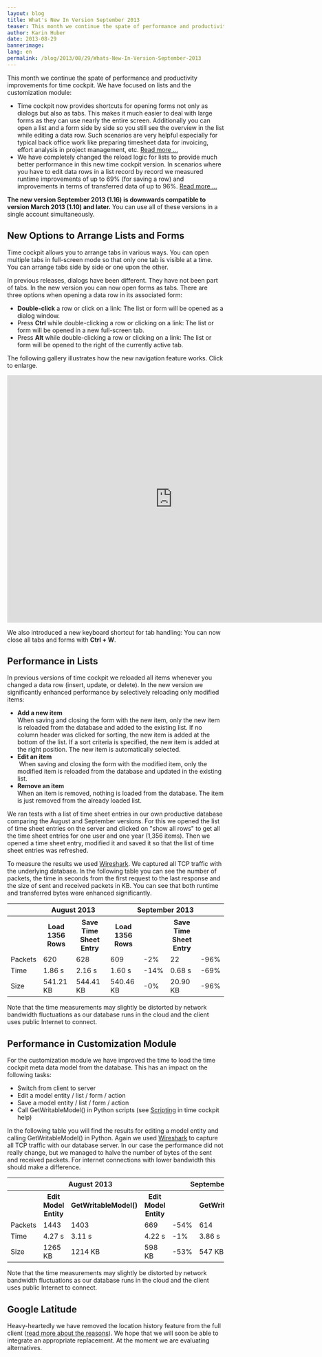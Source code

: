 ```yaml
---
layout: blog
title: What's New In Version September 2013
teaser: This month we continue the spate of performance and productivity improvements for time cockpit. We have focused on lists and the customization module.   Time cockpit now provides shortcuts for opening forms not only as dialogs but also as tabs. This makes it much easier to deal with large forms as they can use nearly the entire screen. Additionally you can open a list and a form side by side so you still see the overview in the list while editing a data row. Such scenarios are very helpful especially for typical back office work like preparing timesheet data for invoicing, effort analysis in project management, etc.
author: Karin Huber
date: 2013-08-29
bannerimage: 
lang: en
permalink: /blog/2013/08/29/Whats-New-In-Version-September-2013
---
```


<p>This month we continue the spate of performance and productivity improvements for time cockpit. We have focused on lists and the customization module:</p><ul>
  <li>Time cockpit now provides shortcuts for opening forms not only as dialogs but also as tabs. This makes it much easier to deal with large forms as they can use nearly the entire screen. Additionally you can open a list and a form side by side so you still see the overview in the list while editing a data row. Such scenarios are very helpful especially for typical back office work like preparing timesheet data for invoicing, effort analysis in project management, etc. <a href="#lists">Read more ...</a></li>
  <li>We have completely changed the reload logic for lists to provide much better performance in this new time cockpit version. In scenarios where you have to edit data rows in a list record by record we measured runtime improvements of up to 69% (for saving a row) and improvements in terms of transferred data of up to 96%. <a href="#perf">Read more ...</a></li>
</ul><p>
  <strong>The new version September 2013 (1.16) is downwards compatible to version March 2013 (1.10) and later.</strong> You can use all of these versions in a single account simultaneously.</p><h2>
  <a id="lists" name="lists" class="mceItemAnchor"></a>New Options to Arrange Lists and Forms</h2><p>Time cockpit allows you to arrange tabs in various ways. You can open multiple tabs in full-screen mode so that only one tab is visible at a time. You can arrange tabs side by side or one upon the other.</p><p>In previous releases, dialogs have been different. They have not been part of tabs. In the new version you can now open forms as tabs. There are three options when opening a data row in its associated form:</p><ul>
  <li>
    <strong>Double-click</strong> a row or click on a link: The list or form will be opened as a dialog window.</li>
  <li>Press <strong>Ctrl</strong> while double-clicking a row or clicking on a link: The list or form will be opened in a new full-screen tab.</li>
  <li>Press <strong>Alt</strong> while double-clicking a row or clicking on a link: The list or form will be opened to the right of the currently active tab.</li>
</ul><p>The following gallery illustrates how the new navigation feature works. Click to enlarge.</p><div>
  <function name="Composite.Media.ImageGallery.Slimbox2">
    <param name="MediaFolder" value="MediaArchive:d282ff01-ec5c-4c41-b58f-36fdf9992715" />
    <param name="ThumbnailMaxWidth" value="175" />
  </function>
</div><iframe width="768" height="576" src="http://www.youtube.com/embed/JHGCDxm-Be0?rel=0" frameborder="0" allowfullscreen="true"></iframe><p>We also introduced a new keyboard shortcut for tab handling: You can now close all tabs and forms with <strong>Ctrl + W</strong>.</p><h2>
  <a id="perf" name="perf" class="mceItemAnchor"></a>Performance in Lists</h2><p>In previous versions of time cockpit we reloaded all items whenever you changed a data row (insert, update, or delete). In the new version we significantly enhanced performance by selectively reloading only modified items:</p><ul>
  <li>
    <strong>Add a new item</strong>
    <br />
 When saving and closing the form with the new item, only the new item is reloaded from the database and added to the existing list. If no column header was clicked for sorting, the new item is added at the bottom of the list. If a sort criteria is specified, the new item is added at the right position. The new item is automatically selected.</li>
  <li>
    <strong>Edit an item</strong>
    <br />
  When saving and closing the form with the modified item, only the modified item is reloaded from the database and updated in the existing list.</li>
  <li>
    <strong>Remove an item
<br /></strong> When an item is removed, nothing is loaded from the database. The item is just removed from the already loaded list.</li>
</ul><p>We ran tests with a list of time sheet entries in our own productive database comparing the August and September versions. For this we opened the list of time sheet entries on the server and clicked on "show all rows" to get all the time sheet entries for one user and one year (1,356 items). Then we opened a time sheet entry, modified it and saved it so that the list of time sheet entries was refreshed.</p><p>To measure the results we used <a href="http://www.wireshark.org/" title="Wireshark" target="_blank">Wireshark</a>. We captured all TCP traffic with the underlying database. In the following table you can see the number of packets, the time in seconds from the first request to the last response and the size of sent and received packets in KB. You can see that both runtime and transferred bytes were enhanced <span lang="EN-US">significantly</span>.</p><table class="infoTable">
  <tbody>
    <tr>
      <th>
        <br />
      </th>
      <th colspan="2">August 2013</th>
      <th colspan="4">September 2013</th>
    </tr>
    <tr>
      <th>
        <br />
      </th>
      <th>Load 1356 Rows</th>
      <th>Save Time Sheet Entry</th>
      <th>Load 1356 Rows</th>
      <th>
        <br />
      </th>
      <th>Save Time Sheet Entry</th>
      <th>
        <br />
      </th>
    </tr>
    <tr class="valueRow">
      <td class="colHeader">Packets</td>
      <td>620</td>
      <td class="colGroupEnd">628</td>
      <td>609</td>
      <td>-2%</td>
      <td>22</td>
      <td>-96%</td>
    </tr>
    <tr class="valueRow">
      <td class="colHeader">Time</td>
      <td>1.86 s</td>
      <td class="colGroupEnd">2.16 s</td>
      <td>1.60 s</td>
      <td>-14%</td>
      <td>0.68 s</td>
      <td>-69%</td>
    </tr>
    <tr class="valueRow">
      <td class="colHeader">Size</td>
      <td>541.21 KB</td>
      <td class="colGroupEnd">544.41 KB</td>
      <td>540.46 KB</td>
      <td>-0%</td>
      <td>20.90 KB</td>
      <td>-96%</td>
    </tr>
  </tbody>
</table><p>Note that the time measurements may slightly be distorted by network bandwidth fluctuations as our database runs in the cloud and the client uses public Internet to connect.</p><h2>Performance in Customization Module</h2><p>For the customization module we have improved the time to load the time cockpit meta data model from the database. This has an impact on the following tasks:</p><ul>
  <li>Switch from client to server</li>
  <li>Edit a model entity / list / form / action</li>
  <li>Save a model entity / list / form / action</li>
  <li>Call GetWritableModel() in Python scripts (see <a href="http://help.timecockpit.com/?topic=html/c20d94e9-97dc-48a8-9171-fd3bb70dad86.htm" title="Scripting in time cockpit" target="_blank">Scripting</a> in time cockpit help)</li>
</ul><p>In the following table you will find the results for editing a model entity and calling GetWritableModel() in Python. Again we used <a href="http://www.wireshark.org/" title="Wireshark" target="_blank">Wireshark</a> to capture all TCP traffic with our database server. In our case the performance did not really change, but we managed to halve the number of bytes of the sent and received packets. For internet connections with lower bandwidth this should make a difference.</p><table class="infoTable">
  <tbody>
    <tr>
      <th>
        <br />
      </th>
      <th colspan="2">August 2013</th>
      <th colspan="4">September 2013</th>
    </tr>
    <tr>
      <th>
        <br />
      </th>
      <th>Edit Model Entity</th>
      <th>GetWritableModel()</th>
      <th>Edit Model Entity</th>
      <th>
        <br />
      </th>
      <th>GetWritableModel()</th>
      <th>
        <br />
      </th>
    </tr>
    <tr class="valueRow">
      <td class="colHeader">Packets</td>
      <td>1443</td>
      <td class="colGroupEnd">1403</td>
      <td>669</td>
      <td>-54%</td>
      <td>614</td>
      <td>-56%</td>
    </tr>
    <tr class="valueRow">
      <td class="colHeader">Time</td>
      <td>4.27 s</td>
      <td class="colGroupEnd">3.11 s</td>
      <td>4.22 s</td>
      <td>-1%</td>
      <td>3.86 s</td>
      <td>+24%</td>
    </tr>
    <tr class="valueRow">
      <td class="colHeader">Size</td>
      <td>1265 KB</td>
      <td class="colGroupEnd">1214 KB</td>
      <td>598 KB</td>
      <td>-53%</td>
      <td>547 KB</td>
      <td>-55%</td>
    </tr>
  </tbody>
</table><p>Note that the time measurements may slightly be distorted by network bandwidth fluctuations as our database runs in the cloud and the client uses public Internet to connect.<br /></p><h2>Google Latitude</h2><p>Heavy-heartedly we have removed the location history feature from the full client (<a href="http://www.timecockpit.com/blog/2013/07/18/Google-Latitude-will-be-Retiring-on-August-9th" target="_blank">read more about the reasons</a>). We hope that we will soon be able to integrate an appropriate replacement. At the moment we are evaluating alternatives.</p>